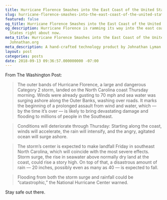 ```yaml
---
title: Hurricane Florence Smashes into the East Coast of the United States
slug: hurricane-florence-smashes-into-the-east-coast-of-the-united-states
featured: false
og_title: Hurricane Florence Smashes into the East Coast of the United States – Johnathan.org
og_description: Hurricane Florence is ramming its way into the east coast of the United
  States right about now.
meta_title: Hurricane Florence Smashes into the East Coast of the United States –
  Johnathan.org
meta_description: A hand-crafted technology product by Johnathan Lyman
layout: post
categories: posts
date: 2018-09-13 09:36:57.000000000 -07:00
---
```


From The Washington Post:

> The outer bands of Hurricane Florence, a large and dangerous Category 2 storm, landed on the North Carolina coast Thursday morning. Winds were already gusting to 70 mph and sea water was surging ashore along the Outer Banks, washing over roads. It marks the beginning of a prolonged assault from wind and water, which — by the time it’s over — is likely to bring devastating damage and flooding to millions of people in the Southeast.

> Conditions will deteriorate through Thursday: Starting along the coast, winds will accelerate, the rain will intensify, and the angry, agitated ocean will surge ashore.

> The storm’s center is expected to make landfall Friday in southeast North Carolina, which will coincide with the most severe effects. Storm surge, the rise in seawater above normally dry land at the coast, could rise a story high. On top of that, a disastrous amount of rain — 20 inches, possibly even as many as 40 — is expected to fall.

> Flooding from both the storm surge and rainfall could be “catastrophic,” the National Hurricane Center warned.

Stay safe out there.

